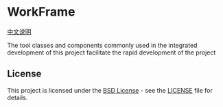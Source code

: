 # WorkFrame

[中文说明](README_ZH.md)

The tool classes and components commonly used in the integrated development of this project facilitate the rapid development of the project

## License

This project is licensed under the [BSD License](https://opensource.org/licenses/bsd-license.php) - see the [LICENSE](https://github.com/key762/WorkFrame/blob/main/LICENSE) file for details.
